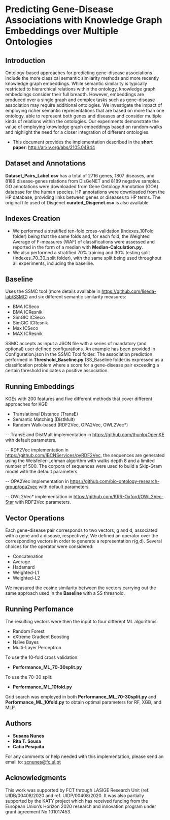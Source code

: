# Predicting Gene-Disease Associations with Knowledge Graph Embeddings over Multiple Ontologies

## Introduction
Ontology-based approaches for predicting gene-disease associations include the more classical semantic similarity methods and more recently knowledge graph embeddings. While semantic similarity is typically restricted to hierarchical relations within the ontology, knowledge graph embeddings consider their full breadth. However, embeddings are produced over a single graph and complex tasks such as gene-disease association may require additional ontologies. We investigate the impact of employing richer semantic representations that are based on more than one ontology, able to represent both genes and diseases and consider multiple kinds of relations within the ontologies. Our experiments demonstrate the value of employing knowledge graph embeddings based on random-walks and highlight the need for a closer integration of different ontologies.

- This document provides the implementation described in the **short paper**: http://arxiv.org/abs/2105.04944

## Dataset and Annotations
__Dataset_Pairs_Label.csv__ has a total of 2716 genes, 1807 diseases, and 8189 disease-genes relations from DisGeNET and 8189 negative samples. GO annotations were downloaded from Gene Ontology Annotation (GOA) database for the human species. HP annotations were downloaded from the HP database, providing links between genes or diseases to HP terms.  The original file used of Disgenet __curated_Disgenet.csv__ is also available.

## Indexes Creation
- We performed a stratified ten-fold cross-validation (Indexes_10Fold folder) being that the same folds and, for each fold, the Weighted Average of F-measures (WAF) of classifications were assessed and reported in the form of a median with __Median-Calculation.py__. 
- We also performed a stratified 70\% training and 30\% testing split (Indexes_70_30_split folder), with the same split being used throughout all experiments, including the baseline. 

## Baseline
Uses the SSMC tool (more details available in https://github.com/liseda-lab/SSMC) and six different semantic similarity measures:
- BMA ICSeco 
- BMA ICResnik 
- SimGIC ICSeco 
- SimGIC ICResnik
- Max ICSeco
- MAX ICResnik 

SSMC accepts as input a JSON file with a series of mandatory (and optional) user defined configurations. An example has been provided in Configuration.json in the SSMC Tool folder. 
The association prediction performed in __Threshold_Baseline.py__ (SS_Baseline folder)is expressed as a classification problem where a score for a gene-disease pair exceeding a certain threshold indicates a positive association. 

## Running Embeddings

KGEs with 200 features and five different methods that cover different approaches for KGE:
- Translational Distance (TransE)
- Semantic Matching (DistMult) 
- Random Walk-based (RDF2Vec, OPA2Vec, OWL2Vec*)

-- TransE and DistMult implementation in https://github.com/thunlp/OpenKE with default parameters.

-- RDF2Vec implementation in  https://github.com/IBCNServices/pyRDF2Vec, the sequences are generated using the Weisfeiler-Lehman algorithm with walks depth 8 and a limited number of 500. The corpora of sequences were used to build a Skip-Gram model with the default parameters.

-- OPA2Vec implementation in https://github.com/bio-ontology-research-group/opa2vec with default parameters.

-- OWL2Vec* implementation in https://github.com/KRR-Oxford/OWL2Vec-Star with RDF2Vec parameters.


## Vector Operations
Each gene-disease pair corresponds to two vectors, g and d, associated with a gene and a disease, respectively. We defined an operator over the corresponding vectors in order to generate a representation r(g,d). Several choices for the operator were considered:
- Concatenation
- Average
- Hadamard
- Weighted-L1
- Weighted-L2 

We measured the cosine similarity between the vectors carrying out the same approach used in the __Baseline__ with a SS threshold.

## Running Perfomance 
The resulting vectors were then the input to four different ML algorithms: 
- Random Forest
- eXtreme Gradient Boosting
- Naïve Bayes
- Multi-Layer Perceptron 

To use the 10-fold cross validation:
- __Performance_ML_70-30split.py__ 

To use the 70-30 split:
- __Performance_ML_10fold.py__

Grid search was employed in both  __Performance_ML_70-30split.py__ and __Performance_ML_10fold.py__ to obtain optimal parameters for RF, XGB, and MLP. 


## Authors
- __Susana Nunes__
- __Rita T. Sousa__
- __Catia Pesquita__

For any comments or help needed with this implementation, please send an email to: scnunes@fc.ul.pt

## Acknowledgments
This work was supported by FCT through LASIGE Research Unit (ref. UIDB/00408/2020 and ref. UIDP/00408/2020. It was also partially supported by the KATY project which has received funding from the European Union’s Horizon 2020 research and innovation program under grant agreement No 101017453.
